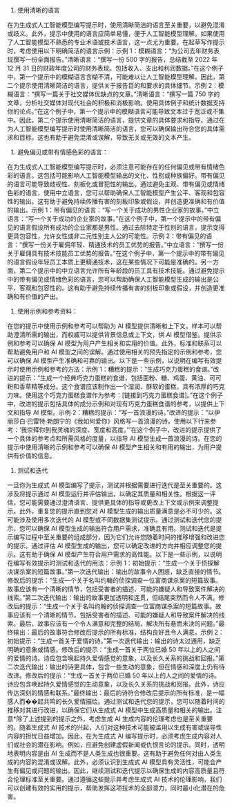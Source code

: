 1.  使用清晰的语言

在为生成式人工智能模型编写提示时，使用清晰简洁的语言至关重要，以避免混淆或歧义。此外，提示中使用的语言应简单易懂，便于人工智能模型理解。如果使用了人工智能模型不熟悉的专业术语或技术语言，这一点尤为重要。在起草写作提示时，考虑使用以下明确简洁的语言示例：示例 1：模糊语言：“为公司去年财务表现撰写一份全面报告。”清晰语言：“撰写一份 500 字的报告，总结截至 2022 年 12 月 31 日的财政年度公司的财务表现。包括收入、支出和利润数据。”在这个例子中，第一个提示中的模糊语言含糊不清，可能难以让人工智能模型理解。因此，第二个提示使用清晰简洁的语言，提供关于报告目的和要求的具体细节。示例 2：模糊语言：“撰写一篇关于社交媒体优缺点的文章。”清晰语言：“撰写一篇 750 字的文章，分析社交媒体对现代社会的积极和消极影响。使用具体例子和统计数据支持你的论点。”在这个例子中，第一个提示中的模糊语言可能导致文本过于宽泛或不集中。因此，第二个提示使用清晰简洁的语言，提供文章的具体要求和指导。通过在为人工智能模型编写提示时使用清晰简洁的语言，您可以确保输出符合您的具体需求和目标。这也有助于避免混淆或误解，导致无关或无效的文本产生。

1.  避免偏见或带有情感色彩的语言：

在为生成式人工智能模型编写提示时，必须注意可能存在的任何偏见或带有情绪色彩的语言。这包括可能影响人工智能模型输出的文化、性别或种族偏好。带有偏见的语言可能导致歧视性、刻板化或冒犯性的输出。通过避免主观、带有偏见或情绪色彩的语言，使用中立语言，您可以帮助确保人工智能模型产生公平、客观和包容性的输出。这有助于避免持续传播有害的刻板印象或假设，并创造更准确和有价值的输出。示例 1：带有偏见的语言：“写一个关于成功的男性企业家的故事。”中立语言：“写一个关于成功的企业家的故事。”在这个例子中，第一个提示中的带有偏见的语言假设所有成功的企业家都是男性。通过去除特定于性别的语言，提示变得更具包容性，允许女性或非二元性别主人公的可能性。示例 2：带有偏见的语言：“撰写一份关于雇佣年轻、精通技术的员工优势的报告。”中立语言：“撰写一份关于雇佣具有技术技能员工优势的报告。”在这个例子中，第一个提示中的带有偏见的语言假设年轻员工本质上更精通技术，这在某些情况下可能是准确的。另一方面，第二个提示中的中立语言允许所有年龄段的员工具有技术技能。通过避免提示中的带有偏见或情绪色彩的语言，您可以帮助确保人工智能模型生成的输出是公平、客观和包容性的。这有助于避免持续传播有害的刻板印象或假设，并创造更准确和有价值的产出。

1.  使用示例和参考资料：

在您的提示中使用示例和参考可以帮助为 AI 模型提供清晰和上下文。样本可以帮助澄清所需的输出，而权威可以提供背景信息或上下文，供 AI 模型借鉴。提供示例和参考可以确保 AI 模型为用户产生相关和实用的价值。此外，标准和联系可以帮助避免用户和 AI 模型之间的误解。通过使用相关的预先指定的示例和参考，您可以确保 AI 模型产生准确和可靠的输出。以下是一些示例，以说明在编写有效提示时使用示例和参考的方法：示例 1：糟糕的提示：“生成巧克力蛋糕的食谱。”改进的提示：“生成一个经典巧克力蛋糕的食谱，包括面粉、糖、鸡蛋、黄油、可可粉和香草精等成分。这个食谱应该制作出一个湿润、酥软的蛋糕，具有浓厚的巧克力味。使用这个巧克力蛋糕食谱作为参考：[链接到巧克力蛋糕食谱]。”在这个例子中，改进的提示包括具体的成分示例和对现有巧克力蛋糕食谱的参考，以提供上下文和指导 AI 模型。示例 2：糟糕的提示：“写一首浪漫的诗。”改进的提示：“以伊丽莎白·巴雷特·勃朗宁的《我如何爱你》风格写一首浪漫的诗。使用以下行来参考：‘我崇拜你到我灵魂的深度、宽度和高度。’”在这个例子中，改进的提示提供了一个具体的参考点和所需风格的度量，以指导 AI 模型生成一首浪漫的诗。在您的提示中使用清晰的示例和参考可以确保 AI 模型产生相关和有用的输出，为用户提供有价值的信息。

1.  测试和迭代

一旦你为生成式 AI 模型编写了提示，测试并根据需要进行迭代是至关重要的。这涉及将提示通过 AI 模型运行并评估输出，以确定其质量和相关性。根据这一评估，您可能需要通过澄清语言、提供更具体的指导或更改上下文或示例来调整提示。此外，重复您的提示直到您对 AI 模型生成的输出质量满意是必不可少的。这可能涉及使用多次迭代的 AI 模型或不同数据集测试提示。通过测试和迭代您的提示，您可以确保 AI 模型生成的输出符合用户需求，准确且有用。测试和迭代是提示编写过程中至关重要的组成部分，因为它们允许您随着时间的推移增强和改进您的提示。通过评估 AI 模型生成的输出，您可以确定改进的方向并相应调整您的提示。这有助于确保 AI 模型产生符合用户需求的高性能。以下是一些示例，以说明在编写有效提示时测试和迭代的用法：示例 1：初始提示：“生成一个关于侦探解决谋杀案的短篇故事。”第一次迭代输出：输出的故事令人困惑，缺乏直接的情节。修改后的提示：“生成一个关于名叫约翰的侦探调查一位富商谋杀案的短篇故事。故事应该有一个清晰的情节，包括受害者的描述、可能的嫌疑人和导致案件解决的线索。”第二次迭代输出：输出的故事更加透明和连贯，但结尾突然而令人不满。修改后的提示：“生成一个关于名叫约翰的侦探调查一位富商谋杀案的短篇故事。故事应该有一个清晰的情节，包括受害者的描述、可能的嫌疑人和导致案件解决的线索。最后，故事应该有一个令人满意和完整的结局，解决所有悬而未决的问题。”最终输出：最后的故事符合修改后提示的所有标准，结构良好且令人满意。示例 2：初始提示：“生成一首关于爱情的诗。”第一次迭代输出：输出的诗太过通用，缺乏明确的意象或情感。修改后的提示：“生成一首关于两位已婚 50 年以上的人之间的爱情的诗。诗应包含唤起持久爱情感觉的意象，以及长久关系的挑战和回报。”第二次迭代输出：输出的诗更具体，包含一些生动的意象，但在情感和深度上仍有待改进。修改后的提示：“生成一首关于两位已婚 50 年以上的人之间的爱情的诗。诗应包含唤起持久爱情感觉的生动意象，以及长久关系的挑战和回报。此外，诗应传达深刻的情感和联系。”最终输出：最后的诗符合修改后提示的所有标准，是一幅感人而��起共鸣的长久爱情描绘。通过测试和迭代您的提示，您可以随着时间的推移对其进行改进，以确保它们从生成式 AI 模型中生成高质量和相关的输出。注意*除了上述提到的提示之外，考虑生成 AI 生成内容的伦理考虑也是至关重要的。随着生成式 AI 技术的兴起，人们对这种技术可能被滥用以生成有害或误导性内容的担忧日益增加。因此，在为生成式 AI 编写提示时，必须考虑生成内容对人们或社会的潜在影响。例如，应避免创建虚假新闻或仇恨言论的提示。同时，透明地表明内容是由 AI 生成而不是人类生成也很重要。这有助于避免任何对由人类生成的内容的混淆或误解。此外，必须认识到生成式 AI 模型具有灵活性，可能会产生有偏见或问题的输出。因此，继续测试和迭代提示以确保生成的内容高质量且符合伦理标准至关重要。通过遵循这些提示并考虑生成式 AI 技术的伦理影响，我们可以创建有效的实用的提示，帮助发挥这项技术的全部潜力，同时最小化潜在的危害。
